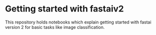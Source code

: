 # Getting started with fastaiv2

This repository holds notebooks which explain getting started with fastai version 2 for basic tasks like image classification.

